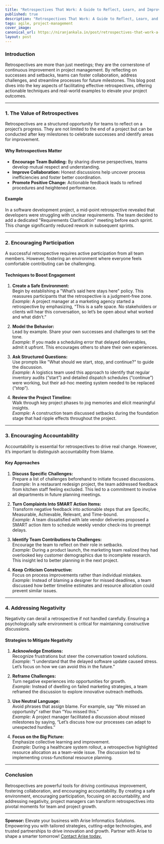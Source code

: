 ```yaml
---
title: "Retrospectives That Work: A Guide to Reflect, Learn, and Improve"
published: true
description: "Retrospectives That Work: A Guide to Reflect, Learn, and Improve"
tags: agile, project-management
cover_image: 
canonical_url: https://niranjankala.in/post/retrospectives-that-work-a-guide-to-reflect-learn-and-improve
layout: post
---
```


### **Introduction**  
Retrospectives are more than just meetings; they are the cornerstone of continuous improvement in project management. By reflecting on successes and setbacks, teams can foster collaboration, address challenges, and streamline processes for future milestones. This blog post dives into the key aspects of facilitating effective retrospectives, offering actionable techniques and real-world examples to elevate your project outcomes.

---

### **1. The Value of Retrospectives**  
Retrospectives are a structured opportunity for teams to reflect on a project’s progress. They are not limited to the end of a project but can be conducted after key milestones to celebrate successes and identify areas for improvement.  

#### **Why Retrospectives Matter**  
- **Encourage Team Building:** By sharing diverse perspectives, teams develop mutual respect and understanding.  
- **Improve Collaboration:** Honest discussions help uncover process inefficiencies and foster better coordination.  
- **Promote Positive Change:** Actionable feedback leads to refined procedures and heightened performance.  

#### **Example**  
In a software development project, a mid-point retrospective revealed that developers were struggling with unclear requirements. The team decided to add a dedicated "Requirements Clarification" meeting before each sprint. This change significantly reduced rework in subsequent sprints.  

---

### **2. Encouraging Participation**  
A successful retrospective requires active participation from all team members. However, fostering an environment where everyone feels comfortable contributing can be challenging.  

#### **Techniques to Boost Engagement**  
1. **Create a Safe Environment:**  
   Begin by establishing a "What’s said here stays here" policy. This reassures participants that the retrospective is a judgment-free zone.  
   *Example:* A project manager at a marketing agency started a retrospective by emphasizing, “This is a safe space. No stakeholders or clients will hear this conversation, so let’s be open about what worked and what didn’t.”  

2. **Model the Behavior:**  
   Lead by example. Share your own successes and challenges to set the tone.  
   *Example:* If you made a scheduling error that delayed deliverables, admit it upfront. This encourages others to share their own experiences.  

3. **Ask Structured Questions:**  
   Use prompts like "What should we start, stop, and continue?" to guide the discussion.  
   *Example:* A logistics team used this approach to identify that regular inventory audits (“start”) and detailed dispatch schedules (“continue”) were working, but their ad-hoc meeting system needed to be replaced (“stop”).  

4. **Review the Project Timeline:**  
   Walk through key project phases to jog memories and elicit meaningful insights.  
   *Example:* A construction team discussed setbacks during the foundation stage that had ripple effects throughout the project.  

---

### **3. Encouraging Accountability**  
Accountability is essential for retrospectives to drive real change. However, it’s important to distinguish accountability from blame.  

#### **Key Approaches**  
1. **Discuss Specific Challenges:**  
   Prepare a list of challenges beforehand to initiate focused discussions.  
   *Example:* In a restaurant redesign project, the team addressed feedback from kitchen staff feeling excluded. This led to a commitment to involve all departments in future planning meetings.  

2. **Turn Complaints Into SMART Action Items:**  
   Transform negative feedback into actionable steps that are Specific, Measurable, Achievable, Relevant, and Time-bound.  
   *Example:* A team dissatisfied with late vendor deliveries proposed a SMART action item to schedule weekly vendor check-ins to preempt delays.  

3. **Identify Team Contributions to Challenges:**  
   Encourage the team to reflect on their role in setbacks.  
   *Example:* During a product launch, the marketing team realized they had overlooked key customer demographics due to incomplete research. This insight led to better planning in the next project.  

4. **Keep Criticism Constructive:**  
   Focus on process improvements rather than individual mistakes.  
   *Example:* Instead of blaming a designer for missed deadlines, a team discussed how better timeline estimates and resource allocation could prevent similar issues.  

---

### **4. Addressing Negativity**  
Negativity can derail a retrospective if not handled carefully. Ensuring a psychologically safe environment is critical for maintaining constructive discussions.  

#### **Strategies to Mitigate Negativity**  
1. **Acknowledge Emotions:**  
   Recognize frustrations but steer the conversation toward solutions.  
   *Example:* “I understand that the delayed software update caused stress. Let’s focus on how we can avoid this in the future.”  

2. **Reframe Challenges:**  
   Turn negative experiences into opportunities for growth.  
   *Example:* Instead of dwelling on failed marketing strategies, a team reframed the discussion to explore innovative outreach methods.  

3. **Use Neutral Language:**  
   Avoid phrases that assign blame. For example, say “We missed an opportunity” rather than “You missed this.”  
   *Example:* A project manager facilitated a discussion about missed milestones by saying, “Let’s discuss how our processes can adapt to unexpected hurdles.”  

4. **Focus on the Big Picture:**  
   Emphasize collective learning and improvement.  
   *Example:* During a healthcare system rollout, a retrospective highlighted resource allocation as a team-wide issue. The discussion led to implementing cross-functional resource planning.  

---

### **Conclusion**  
Retrospectives are powerful tools for driving continuous improvement, fostering collaboration, and encouraging accountability. By creating a safe environment, encouraging participation, focusing on accountability, and addressing negativity, project managers can transform retrospectives into pivotal moments for team and project growth.  

---
**Sponsor:** Elevate your business with Arise Informatics Solutions. Empowering you with tailored strategies, cutting-edge technologies, and trusted partnerships to drive innovation and growth. Partner with Arise to shape a smarter tomorrow! [Contact Arise today.](https://arisein.com/contact/)
